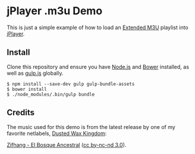 # jPlayer .m3u Demo

This is just a simple example of how to load an [Extended M3U](https://en.wikipedia.org/wiki/M3U) playlist into [jPlayer](http://www.jplayer.org/).

## Install

Clone this repository and ensure you have [Node.js](http://nodejs.org/) and [Bower](http://bower.io/) installed, as well as [gulp.js](http://gulpjs.com/) globally.

```
$ npm install --save-dev gulp gulp-bundle-assets
$ bower install
$ ./node_modules/.bin/gulp bundle
```
## Credits

The music used for this demo is from the latest release by one of my favorite netlabels, [Dusted Wax Kingdom](http://dustedwax.org/):

[Zifhang - El Bosque Ancestral](http://dustedwax.org/dwk289.html) ([cc by-nc-nd 3.0](http://creativecommons.org/licenses/by-nc-nd/3.0/)).
